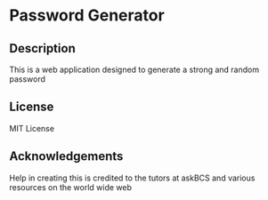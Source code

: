 # Password Generator


## Description
This is a web application designed to generate a strong and random password


## License
MIT License

## Acknowledgements
Help in creating this is credited to the tutors at askBCS and various resources on the world wide web
